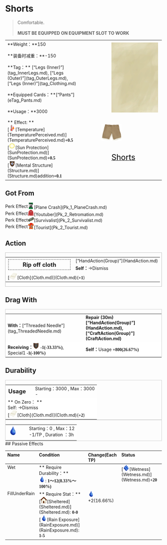 # Shorts  
> Comfortable.<br><br><b>MUST BE EQUIPPED ON EQUIPMENT SLOT TO WORK</b>  
  
<table class="table table-bordered" data-toggle="table"  data-show-header="false"><thead style="display:none"><tr ><th  style="width:50%;text-align:left;vertical-align:top;"  >title</th><th  style="width:50%;text-align:left;vertical-align:top;"  ></th></tr></thead><tr ><td  style="width:50%;text-align:left;vertical-align:top;"  >**Weight：**150<br><br>**装备时减重：**-150<br><br>**Tag：**	[“Legs (Inner)”](tag_InnerLegs.md), [“Legs (Outer)”](tag_OuterLegs.md), [“Legs (Inner)”](tag_Clothing.md)<br><br>**Equipped Cards：**[“Pants”](eTag_Pants.md)<br><br>**Usage：**3000<br><br>** Effect: **<br>[<div style="width:20px;display:inline-block;text-align:center"><img decoding="async" src="Sprite/Hot.png" href="a.md" style="max-width:20px;max-height:20px;"></div>[Temperature](TemperaturePerceived.md)](TemperaturePerceived.md)<span style="font-family:ui-monospace"><b>+0.5</b></span><br>[<div style="width:20px;display:inline-block;text-align:center"><img decoding="async" src="Sprite/SunIcon.png" href="a.md" style="max-width:20px;max-height:20px;"></div>[Sun Protection](SunProtection.md)](SunProtection.md)<span style="font-family:ui-monospace"><b>+0.5</b></span><br>[<div style="width:20px;display:inline-block;text-align:center"><img decoding="async" src="Sprite/Structure.png" href="a.md" style="max-width:20px;max-height:20px;"></div>[Mental Structure](Structure.md)](Structure.md)addition<span style="font-family:ui-monospace"><b>+0.1</b></span></td><td  style="width:50%;text-align:left;vertical-align:top;"  ><div style="float:right; margin:5px"><div class="gamecard" style="width:150px; height:225px;"><a href="Shorts.md" style="color:black"><img class="bg" decoding="async" src="Sprite/BG_SandTop.png" href="a.md" style="max-width:150px;max-height:225px;"><img decoding="async" src="Sprite/Shorts.png" class="cardimageNoBack" style="transform: translate(-50%, 0%) scale(0.4398826979472141);"><span style="font-size: 25px;">Shorts</span></a></div></div></td></tr></tbody></table>  
  
## Got From  
<div style="display:inline-block"><div class="gamedatalist" style="text-align:left;min-width:200px;min-height:0px;"><div style="display:inline-block"><div style="display:inline-block;vertical-align:middle;">Perk Effect</div><div style="display:inline-block;vertical-align:middle;"><div style="width:20px;display:inline-block;text-align:center"><img decoding="async" src="Sprite/PlaneCrashed.png" href="a.md" style="max-width:20px;max-height:20px;"></div>[Plane Crash](Pk_1_PlaneCrash.md)</div></div></div><div class="gamedatalist" style="text-align:left;min-width:200px;min-height:0px;"><div style="display:inline-block"><div style="display:inline-block;vertical-align:middle;">Perk Effect</div><div style="display:inline-block;vertical-align:middle;"><div style="width:20px;display:inline-block;text-align:center"><img decoding="async" src="Sprite/HoodieRetromation.png" href="a.md" style="max-width:20px;max-height:20px;"></div>[Youtuber](Pk_2_Retromation.md)</div></div></div><div class="gamedatalist" style="text-align:left;min-width:200px;min-height:0px;"><div style="display:inline-block"><div style="display:inline-block;vertical-align:middle;">Perk Effect</div><div style="display:inline-block;vertical-align:middle;"><div style="width:20px;display:inline-block;text-align:center"><img decoding="async" src="Sprite/TentPacked.png" href="a.md" style="max-width:20px;max-height:20px;"></div>[Survivalist](Pk_2_Survivalist.md)</div></div></div><div class="gamedatalist" style="text-align:left;min-width:200px;min-height:0px;"><div style="display:inline-block"><div style="display:inline-block;vertical-align:middle;">Perk Effect</div><div style="display:inline-block;vertical-align:middle;"><div style="width:20px;display:inline-block;text-align:center"><img decoding="async" src="Sprite/HawaiianShirt.png" href="a.md" style="max-width:20px;max-height:20px;"></div>[Tourist](Pk_2_Tourist.md)</div></div></div></div>  
  
## Action  
<div  style="border:1px solid #BBB"><table><tr><td rowspan="2" style="width:200px;text-align:center;font-size:1.3em;font-weight:bold"><div style="padding:5px;border:1px dashed #333"><div>Rip off cloth</div></div></td><td>[“HandAction(Group)”](HandAction.md)</td></tr><tr><td><b>Self：</b>→Dismiss</td></tr><tr><td colspan="2">[<div style="width:25px;display:inline-block;text-align:center"><img decoding="async" src="Sprite/Cloth.png" href="a.md" style="max-width:25px;max-height:25px;"></div>[Cloth](Cloth.md)](Cloth.md)(<span style="font-family:ui-monospace"><b>+1</b></span>)</td></tr></table></div>  
  
  
## Drag With  
<div  style="border:1px solid #CCC;"><table style="margin-bottom:0px;"><tr><td style="width:40%;text-align:left; background-color:#FEFEFE"><b>With：</b>[“Threaded Needle”](tag_ThreadedNeedle.md)</td><td style="width:40%;font-size:1em;font-weight:bold;background-color:#FEFEFE">Repair (<font data-toggle="tooltip" data-placement="top" title="2TP">30m</font>) [“HandAction(Group)”](HandAction.md), [“CraftAction(Group)”](CraftAction.md)</td></tr><tr style="background-color:#FFFFFF"><td style=""><b>Receiving：</b><div style="width:20px;display:inline-block;text-align:center"><img decoding="async" src="Sprite/Durability.png" href="a.md" style="max-width:20px;max-height:20px;"></div>  <span style="font-family:ui-monospace"><b>-1(-33.33%)</b></span>, Special1  <span style="font-family:ui-monospace"><b>-1(-100%)</b></span></td><td style=""><b>Self：</b>Usage  <span style="font-family:ui-monospace"><b>+800(26.67%)</b></span></td></tr></table></div>  
  
## Durability   
<div  style="border:1px solid #CCC;"><table style="margin-bottom:0px;"><tr><td style="width:30%;text-align:left; background-color:#FEFEFE;font-size:1.3em;font-weight:bold;">Usage</td><td style="font-size:1em;background-color:#FEFEFE">Starting：3000 , Max：3000<br>-</td></tr><tr style="background-color:#FFFFFF"><td colspan=2>** On Zero： **<br>Self: →Dismiss<br>[<div style="width:25px;display:inline-block;text-align:center"><img decoding="async" src="Sprite/Cloth.png" href="a.md" style="max-width:25px;max-height:25px;"></div>[Cloth](Cloth.md)](Cloth.md)(<span style="font-family:ui-monospace"><b>+2</b></span>)</td></tr></table></div>  
<div  style="border:1px solid #CCC;"><table style="margin-bottom:0px;"><tr><td style="width:30%;text-align:left; background-color:#FEFEFE;font-size:1.3em;font-weight:bold;"><div style="width:30px;display:inline-block;text-align:center"><img decoding="async" src="Sprite/Thirst.png" href="a.md" style="max-width:30px;max-height:30px;"></div></td><td style="font-size:1em;background-color:#FEFEFE">Starting：0 , Max：12<br>-1/TP , Duration ：<font data-toggle="tooltip" data-placement="top" title="12TP">3h</font></td></tr><tr style="background-color:#FFFFFF"><td colspan=2></td></tr></table></div>  
## Passive Effects  
<table class="table table-bordered" data-toggle="table"  ><thead style=""><tr ><th  style="text-align:left;vertical-align:top;"  >Name</th><th  style="text-align:left;vertical-align:top;"  >Condition</th><th  style="text-align:left;vertical-align:top;"  >Change(Each TP)</th><th  style="text-align:left;vertical-align:top;"  >Status</th></tr></thead><tr ><td  style="text-align:left;vertical-align:top;"  >Wet</td><td  style="text-align:left;vertical-align:top;"  >** Require Durability：**<br><div style="width:20px;display:inline-block;text-align:center"><img decoding="async" src="Sprite/Thirst.png" href="a.md" style="max-width:20px;max-height:20px;"></div>: <span style="font-family:ui-monospace"><b>1～12(8.33%～100%)</b></span></td><td  style="text-align:left;vertical-align:top;"  ></td><td  style="text-align:left;vertical-align:top;"  >[<div style="width:20px;display:inline-block;text-align:center"><img decoding="async" src="Sprite/Wetness.png" href="a.md" style="max-width:20px;max-height:20px;"></div>[Wetness](Wetness.md)](Wetness.md)<span style="font-family:ui-monospace"><b>+20</b></span></td></tr><tr ><td  style="text-align:left;vertical-align:top;"  >FillUnderRain</td><td  style="text-align:left;vertical-align:top;"  >** Require Stat：**<br>[<div style="width:20px;display:inline-block;text-align:center"><img decoding="async" src="Sprite/Comfort.png" href="a.md" style="max-width:20px;max-height:20px;"></div>[Sheltered](Sheltered.md)](Sheltered.md): <span style="font-family:ui-monospace"><b>0-0</b></span><br>[<div style="width:20px;display:inline-block;text-align:center"><img decoding="async" src="Sprite/Thirst.png" href="a.md" style="max-width:20px;max-height:20px;"></div>[Rain Exposure](RainExposure.md)](RainExposure.md): <span style="font-family:ui-monospace"><b>1-5</b></span></td><td  style="text-align:left;vertical-align:top;"  ><div style="width:20px;display:inline-block;text-align:center"><img decoding="async" src="Sprite/Thirst.png" href="a.md" style="max-width:20px;max-height:20px;"></div> +2(16.66%)</td><td  style="text-align:left;vertical-align:top;"  ></td></tr></tbody></table>  
  


<script>document.title="Shorts - Card Survival Wiki";</script>